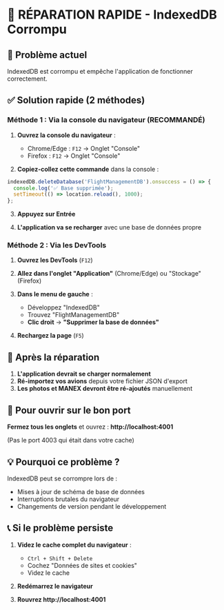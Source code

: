 # 🔧 RÉPARATION RAPIDE - IndexedDB Corrompu

## 🚨 Problème actuel
IndexedDB est corrompu et empêche l'application de fonctionner correctement.

## ✅ Solution rapide (2 méthodes)

### Méthode 1 : Via la console du navigateur (RECOMMANDÉ)

1. **Ouvrez la console du navigateur** :
   - Chrome/Edge : `F12` → Onglet "Console"
   - Firefox : `F12` → Onglet "Console"

2. **Copiez-collez cette commande** dans la console :

```javascript
indexedDB.deleteDatabase('FlightManagementDB').onsuccess = () => {
  console.log('✅ Base supprimée');
  setTimeout(() => location.reload(), 1000);
};
```

3. **Appuyez sur Entrée**

4. **L'application va se recharger** avec une base de données propre

### Méthode 2 : Via les DevTools

1. **Ouvrez les DevTools** (`F12`)

2. **Allez dans l'onglet "Application"** (Chrome/Edge) ou "Stockage" (Firefox)

3. **Dans le menu de gauche** :
   - Développez "IndexedDB"
   - Trouvez "FlightManagementDB"
   - **Clic droit** → **"Supprimer la base de données"**

4. **Rechargez la page** (`F5`)

## 🎯 Après la réparation

1. **L'application devrait se charger normalement**
2. **Ré-importez vos avions** depuis votre fichier JSON d'export
3. **Les photos et MANEX devront être ré-ajoutés** manuellement

## 🔄 Pour ouvrir sur le bon port

**Fermez tous les onglets** et ouvrez : **http://localhost:4001**

(Pas le port 4003 qui était dans votre cache)

## 💡 Pourquoi ce problème ?

IndexedDB peut se corrompre lors de :
- Mises à jour de schéma de base de données
- Interruptions brutales du navigateur
- Changements de version pendant le développement

## 📞 Si le problème persiste

1. **Videz le cache complet du navigateur** :
   - `Ctrl + Shift + Delete`
   - Cochez "Données de sites et cookies"
   - Videz le cache

2. **Redémarrez le navigateur**

3. **Rouvrez http://localhost:4001**
